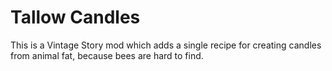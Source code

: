 # Tallow Candles

This is a Vintage Story mod which adds a single recipe for creating candles from animal fat, because bees are hard to find.

